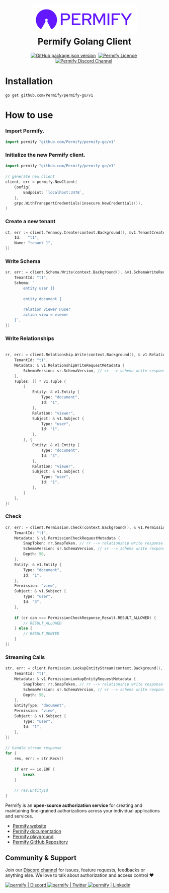 <h1 align="center">
    <img src="https://raw.githubusercontent.com/Permify/permify/master/assets/permify-logo.svg" alt="Permify logo" width="336px" /><br />
    Permify Golang Client
</h1>

<p align="center">
    <a href="https://github.com/Permify/permify" target="_blank"><img src="https://img.shields.io/github/package-json/v/permify/permify-node?style=for-the-badge" alt="GitHub package.json version" /></a>&nbsp;
    <a href="https://github.com/Permify/permify" target="_blank"><img src="https://img.shields.io/github/license/Permify/permify?style=for-the-badge" alt="Permify Licence" /></a>&nbsp;
    <a href="https://discord.gg/MJbUjwskdH" target="_blank"><img src="https://img.shields.io/discord/950799928047833088?style=for-the-badge&logo=discord&label=DISCORD" alt="Permify Discord Channel" /></a>&nbsp;
</p>

# Installation

```shell
go get github.com/Permify/permify-go/v1
```

# How to use

### Import Permify.

```go
import permify "github.com/Permify/permify-go/v1"
```

### Initialize the new Permify client.

```go
import permify "github.com/Permify/permify-go/v1"

// generate new client
client, err = permify.NewClient(
    Config{
	    Endpoint: `localhost:3478`,
    },
    grpc.WithTransportCredentials(insecure.NewCredentials()),
)
```

### Create a new tenant

```go
ct, err := client.Tenancy.Create(context.Background(), &v1.TenantCreateRequest{
    Id:   "t1",
    Name: "tenant 1",
})
```

### Write Schema

```go
sr, err: = client.Schema.Write(context.Background(), &v1.SchemaWriteRequest {
    TenantId: "t1",
    Schema: `
        entity user {}
            
        entity document {
    
        relation viewer @user
        action view = viewer
    }`,
})
```

### Write Relationships

```go

rr, err: = client.Relationship.Write(context.Background(), & v1.RelationshipWriteRequest {
    TenantId: "t1",
    Metadata: & v1.RelationshipWriteRequestMetadata {
        SchemaVersion: sr.SchemaVersion, // sr --> schema write response
    },
    Tuples: [] * v1.Tuple {
        {
            Entity: & v1.Entity {
                Type: "document",
                Id: "1",
            },
            Relation: "viewer",
            Subject: & v1.Subject {
                Type: "user",
                Id: "1",
            },
        }, {
            Entity: & v1.Entity {
                Type: "document",
                Id: "3",
            },
            Relation: "viewer",
            Subject: & v1.Subject {
                Type: "user",
                Id: "1",
            },
        }
    },
})
```

### Check

```go
cr, err: = client.Permission.Check(context.Background(), & v1.PermissionCheckRequest {
    TenantId: "t1",
	Metadata: & v1.PermissionCheckRequestMetadata {
        SnapToken: rr.SnapToken, // rr --> relationship write response
        SchemaVersion: sr.SchemaVersion, // sr --> schema write response
        Depth: 50,
    },
    Entity: & v1.Entity {
        Type: "document",
        Id: "1",
    },
    Permission: "view",
    Subject: & v1.Subject {
        Type: "user",
        Id: "3",
    },

    if (cr.can === PermissionCheckResponse_Result.RESULT_ALLOWED) {
        // RESULT_ALLOWED
    } else {
        // RESULT_DENIED
    }
})
```

### Streaming Calls

```go
str, err: = client.Permission.LookupEntityStream(context.Background(), & v1.PermissionLookupEntityRequest {
    TenantId: "t1",
	Metadata: & v1.PermissionLookupEntityRequestMetadata {
        SnapToken: rr.SnapToken, // rr --> relationship write response
        SchemaVersion: sr.SchemaVersion, // sr --> schema write response
        Depth: 50,
    },
    EntityType: "document",
    Permission: "view",
    Subject: & v1.Subject {
        Type: "user",
        Id: "1",
    },
})

// handle stream response
for {
    res, err: = str.Recv()

    if err == io.EOF {
        break
    }

    // res.EntityId
}
```

Permify is an **open-source authorization service** for creating and maintaining fine-grained authorizations across your individual applications and services.

* [Permify website](https://permify.co)
* [Permify documentation](https://docs.permify.co/docs/)
* [Permify playground](https://play.permify.co)
* [Permify GitHub Repository](https://github.com/Permify/permify)

## Community & Support

Join our [Discord channel](https://discord.gg/MJbUjwskdH) for issues, feature requests, feedbacks or anything else. We love to talk about authorization and access control :heart:

<p align="left">
<a href="https://discord.gg/MJbUjwskdH">
 <img height="70px" width="70px" alt="permify | Discord" src="https://user-images.githubusercontent.com/39353278/187209316-3d01a799-c51b-4eaa-8f52-168047078a14.png" />
</a>
<a href="https://twitter.com/GetPermify">
  <img height="70px" width="70px" alt="permify | Twitter" src="https://user-images.githubusercontent.com/39353278/187209323-23f14261-d406-420d-80eb-1aa707a71043.png"/>
</a>
<a href="https://www.linkedin.com/company/permifyco">
  <img height="70px" width="70px" alt="permify | Linkedin" src="https://user-images.githubusercontent.com/39353278/187209321-03293a24-6f63-4321-b362-b0fc89fdd879.png" />
</a>
</p>
